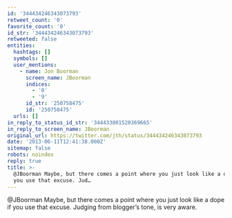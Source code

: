 ```yaml
---
id: '344434246343073793'
retweet_count: '0'
favorite_count: '0'
id_str: '344434246343073793'
retweeted: false
entities:
  hashtags: []
  symbols: []
  user_mentions:
    - name: Jon Boorman
      screen_name: JBoorman
      indices:
        - '0'
        - '9'
      id_str: '250758475'
      id: '250758475'
  urls: []
in_reply_to_status_id_str: '344433801520369665'
in_reply_to_screen_name: JBoorman
original_url: https://twitter.com/jth/status/344434246343073793
date: '2013-06-11T12:41:38.000Z'
sitemap: false
robots: noindex
reply: true
title: >-
  @JBoorman Maybe, but there comes a point where you just look like a dope if
  you use that excuse. Jud…
---
```


@JBoorman Maybe, but there comes a point where you just look like a dope if you use that excuse. Judging from blogger’s tone, is very aware.